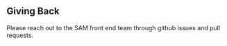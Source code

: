 ## Giving Back

Please reach out to the SAM front end team through github issues and pull requests.
